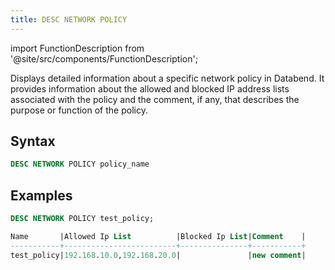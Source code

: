 ```yaml
---
title: DESC NETWORK POLICY
---
```


import FunctionDescription from '@site/src/components/FunctionDescription';

<FunctionDescription description="Introduced: v1.2.26"/>

Displays detailed information about a specific network policy in Databend. It provides information about the allowed and blocked IP address lists associated with the policy and the comment, if any, that describes the purpose or function of the policy.

## Syntax

```sql
DESC NETWORK POLICY policy_name
```

## Examples

```sql
DESC NETWORK POLICY test_policy;

Name       |Allowed Ip List          |Blocked Ip List|Comment    |
-----------+-------------------------+---------------+-----------+
test_policy|192.168.10.0,192.168.20.0|               |new comment|
```